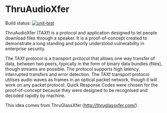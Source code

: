 # ThruAudioXfer

Build status: [![unit-test](https://github.com/africamonkey/ThruAudioXfer/actions/workflows/unit-test.yml/badge.svg)](https://github.com/africamonkey/ThruAudioXfer/actions/workflows/unit-test.yml)

ThruAudioXfer (TAXf) is a protocol and application designed to let people download files through a speaker. It is a proof-of-concept created to demonstrate a long standing and poorly understood vulnerability in enterprise security.

The TAXf protocol is a transport protocol that allows one way transfer of data, between two peers, typically in the form of binary data bundles (files), though streams are possible. The protocol supports high latency, interrupted transfers and error detection. The TAXf transport protocol utilises audio waves as frames in an optical packet network, though it will work on any packet protocol. Quick Response Codes were chosen for the proof-of-concept because they were designed to be recognised and decoded rapidly by machine.

This idea comes from ThruGlassXfer (http://thruglassxfer.com/).

